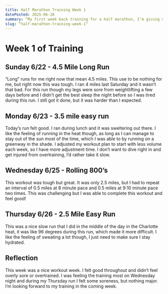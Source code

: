 ```yaml
---
title: Half Marathon Training Week 1
datePosted: 2025-06-28
summary: “My first week back training for a half marathon, I’m giving my thoughts on each of my works, what went wrong and what was good.”
slug: “half-marathon-training-week-1“
---
```

# Week 1 of Training
## Sunday 6/22 - 4.5 Mile Long Run
“Long” runs for me right now that mean 4.5 miles. This use to be nothing for me, but right now this was tough. I ran 4 miles last Saturday and it wasn’t that bad. For this run though my legs were sore from weightlifting a few days before and I didn’t get the best sleep the night before so I was tired during this run. I still got it done, but it was harder than I expected.

## Monday 6/23 - 3.5 mile easy run
Today’s run felt good. I ran during lunch and it was sweltering out there. I like the feeling of running in the heat though, as long as I can manage to stay out of the sun most of the time, which I was able to by running on a greenway in the shade. I adjusted my workout plan to start with less volume each week, so I have more adjustment time. I don’t want to dive right in and get injured from overtraining, I’d rather take it slow.

## Wednesday 6/25 - Rolling 800’s
This workout was tough but great. It was only 2.5 miles, but I had to repeat an interval of 0.5 miles at 8 minute pace and 0.5 miles at 9:10 minute pace two times. This was challenging but I was able to complete this workout and feel good!

## Thursday 6/26 - 2.5 Mile Easy Run
This was a nice slow run that I did in the middle of the day in the Charlotte heat, it was like 96 degrees during this run, which made it more difficult. I like the feeling of sweating a lot though, I just need to make sure I stay hydrated.

## Reflection
This week was a nice workout week. I felt good throughout and didn’t feel overly sore or overtrained. I was feeling the training most on Wednesday night and during my Thursday run I felt some soreness, but nothing major. I’m looking forward to my training in the coming week.
